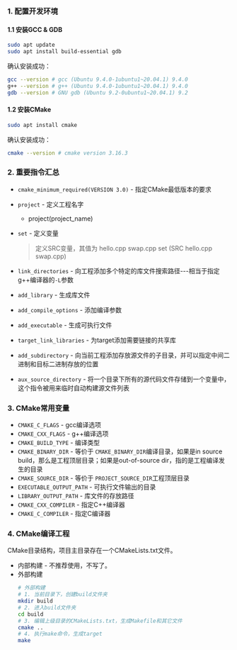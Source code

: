 
### 1. 配置开发环境
#### 1.1 安装GCC & GDB
```sh
sudo apt update
sudo apt install build-essential gdb
```
确认安装成功：
```sh
gcc --version # gcc (Ubuntu 9.4.0-1ubuntu1~20.04.1) 9.4.0
g++ --version # g++ (Ubuntu 9.4.0-1ubuntu1~20.04.1) 9.4.0
gdb --version # GNU gdb (Ubuntu 9.2-0ubuntu1~20.04.1) 9.2
```
#### 1.2 安装CMake
```sh
sudo apt install cmake
```
确认安装成功：
```sh
cmake --version # cmake version 3.16.3
```
### 2. 重要指令汇总
- `cmake_minimum_required(VERSION 3.0)` - 指定CMake最低版本的要求
- `project` - 定义工程名字
	- project(project_name)
- `set` - 定义变量
	> 定义SRC变量，其值为 hello.cpp swap.cpp
	> set (SRC hello.cpp swap.cpp)
	
- `link_directories` - 向工程添加多个特定的库文件搜索路径---相当于指定g++编译器的`-L`参数
- `add_library` - 生成库文件
- `add_compile_options` - 添加编译参数
- `add_executable` - 生成可执行文件
- `target_link_libraries` - 为target添加需要链接的共享库
- `add_subdirectory` - 向当前工程添加存放源文件的子目录，并可以指定中间二进制和目标二进制存放的位置
- `aux_source_directory` - 将一个目录下所有的源代码文件存储到一个变量中，这个指令被用来临时自动构建源文件列表

### 3. CMake常用变量
- `CMAKE_C_FLAGS` - gcc编译选项
- `CMAKE_CXX_FLAGS` - g++编译选项
- `CMAKE_BUILD_TYPE` - 编译类型
- `CMAKE_BINARY_DIR` -  等价于 `CMAKE_BINARY_DIR`编译目录，如果是in source build，那么是工程顶层目录；如果是out-of-source dir，指的是工程编译发生的目录
- `CMAKE_SOURCE_DIR` - 等价于 `PROJECT_SOURCE_DIR`工程顶层目录
- `EXECUTABLE_OUTPUT_PATH` - 可执行文件输出的目录
- `LIBRARY_OUTPUT_PATH` - 库文件的存放路径
- `CMAKE_CXX_COMPILER` - 指定C++编译器
- `CMAKE_C_COMPILER` - 指定C编译器

### 4. CMake编译工程
CMake目录结构，项目主目录存在一个CMakeLists.txt文件。
- 内部构建 - 不推荐使用，不写了。
- 外部构建
	```sh
	# 外部构建
	# 1. 当前目录下，创建build文件夹
	mkdir build
	# 2. 进入build文件夹
	cd build
	# 3. 编辑上级目录的CMakeLists.txt，生成Makefile和其它文件
	cmake ..
	# 4. 执行make命令，生成target
	make
	```
